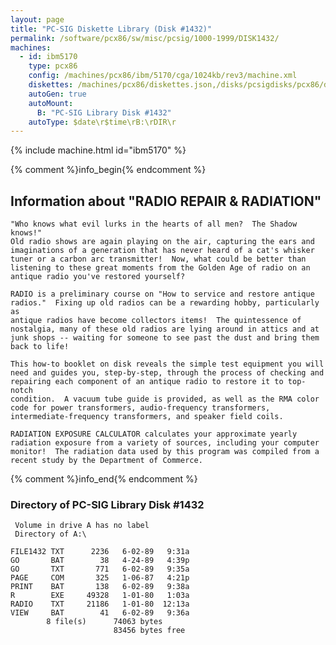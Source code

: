 ```yaml
---
layout: page
title: "PC-SIG Diskette Library (Disk #1432)"
permalink: /software/pcx86/sw/misc/pcsig/1000-1999/DISK1432/
machines:
  - id: ibm5170
    type: pcx86
    config: /machines/pcx86/ibm/5170/cga/1024kb/rev3/machine.xml
    diskettes: /machines/pcx86/diskettes.json,/disks/pcsigdisks/pcx86/diskettes.json
    autoGen: true
    autoMount:
      B: "PC-SIG Library Disk #1432"
    autoType: $date\r$time\rB:\rDIR\r
---
```


{% include machine.html id="ibm5170" %}

{% comment %}info_begin{% endcomment %}

## Information about "RADIO REPAIR & RADIATION"

    "Who knows what evil lurks in the hearts of all men?  The Shadow knows!"
    Old radio shows are again playing on the air, capturing the ears and
    imaginations of a generation that has never heard of a cat's whisker
    tuner or a carbon arc transmitter!  Now, what could be better than
    listening to these great moments from the Golden Age of radio on an
    antique radio you've restored yourself?
    
    RADIO is a preliminary course on "How to service and restore antique
    radios."  Fixing up old radios can be a rewarding hobby, particularly as
    antique radios have become collectors items!  The quintessence of
    nostalgia, many of these old radios are lying around in attics and at
    junk shops -- waiting for someone to see past the dust and bring them
    back to life!
    
    This how-to booklet on disk reveals the simple test equipment you will
    need and guides you, step-by-step, through the process of checking and
    repairing each component of an antique radio to restore it to top-notch
    condition.  A vacuum tube guide is provided, as well as the RMA color
    code for power transformers, audio-frequency transformers,
    intermediate-frequency transformers, and speaker field coils.
    
    RADIATION EXPOSURE CALCULATOR calculates your approximate yearly
    radiation exposure from a variety of sources, including your computer
    monitor!  The radiation data used by this program was compiled from a
    recent study by the Department of Commerce.
{% comment %}info_end{% endcomment %}


### Directory of PC-SIG Library Disk #1432

     Volume in drive A has no label
     Directory of A:\

    FILE1432 TXT      2236   6-02-89   9:31a
    GO       BAT        38   4-24-89   4:39p
    GO       TXT       771   6-02-89   9:35a
    PAGE     COM       325   1-06-87   4:21p
    PRINT    BAT       138   6-02-89   9:38a
    R        EXE     49328   1-01-80   1:03a
    RADIO    TXT     21186   1-01-80  12:13a
    VIEW     BAT        41   6-02-89   9:36a
            8 file(s)      74063 bytes
                           83456 bytes free
